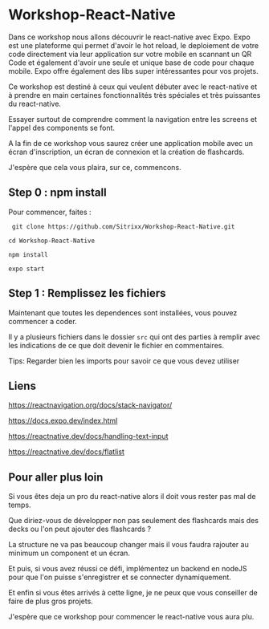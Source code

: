 # Workshop-React-Native

Dans ce workshop nous allons découvrir le react-native avec Expo. Expo est une plateforme qui permet d'avoir le hot reload, le deploiement de votre code directement via leur application sur votre mobile en scannant un QR Code et également d'avoir une seule et unique base de code pour chaque mobile. Expo offre également des libs super intéressantes pour vos projets.

Ce workshop est destiné à ceux qui veulent débuter avec le react-native et à prendre en main certaines fonctionnalités très spéciales et très puissantes du react-native.

Essayer surtout de comprendre comment la navigation entre les screens et l'appel des components se font.

A la fin de ce workshop vous saurez créer une application mobile avec un écran d'inscription, un écran de connexion et la création de flashcards.

J'espère que cela vous plaira, sur ce, commencons.



## Step 0 : npm install

Pour commencer, faites :

` git clone https://github.com/Sitrixx/Workshop-React-Native.git`

`cd Workshop-React-Native`

`npm install`

`expo start`



## Step 1 : Remplissez les fichiers

Maintenant que toutes les dependences sont installées, vous pouvez commencer a coder.

Il y a plusieurs fichiers dans le dossier `src` qui ont des parties à remplir avec les indications de ce que doit devenir le fichier en commentaires.

Tips: Regarder bien les imports pour savoir ce que vous devez utiliser

## Liens

https://reactnavigation.org/docs/stack-navigator/

https://docs.expo.dev/index.html

https://reactnative.dev/docs/handling-text-input

https://reactnative.dev/docs/flatlist

## Pour aller plus loin

Si vous êtes deja un pro du react-native alors il doit vous rester pas mal de temps.

Que diriez-vous de développer non pas seulement des flashcards mais des decks ou l'on peut ajouter des flashcards ?

La structure ne va pas beaucoup changer mais il vous faudra rajouter au minimum un component et un écran.

Et puis, si vous avez réussi ce défi, implémentez un backend en nodeJS pour que l'on puisse s'enregistrer et se connecter dynamiquement.

Et enfin si vous êtes arrivés à cette ligne, je ne peux que vous conseiller de faire de plus gros projets.

J'espère que ce workshop pour commencer le react-native vous aura plu.
